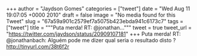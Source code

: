 
+++
author = "Jaydson Gomes"
categories = ["tweet"]
date = "Wed Aug 11 19:07:05 +0000 2010"
draft = false
image = "No media found for this Tweet"
slug = "67a59a901c2579ef7a5075b423ebda941c6173c7"
tags = ["tweet"]
title = """Puta merda! RT: @jonathan..."""
tweet = true
tweet_url = "https://twitter.com/jaydson/status/20909107181"
+++
Puta merda! RT: @jonathanbach: Alguém pode me dizer qual seria o resultado disto ? http://tinyurl.com/38t6f2r
